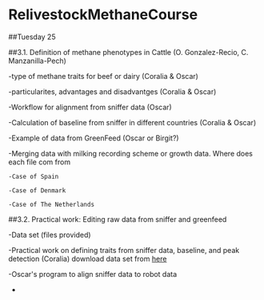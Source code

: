 # RelivestockMethaneCourse

##Tuesday 25

##3.1. Definition of methane phenotypes in Cattle (O. Gonzalez-Recio, C. Manzanilla-Pech)

  -type of methane traits for beef or dairy (Coralia & Oscar)
  
  -particularites, advantages and disadvantges (Coralia & Oscar)
  
  -Workflow for alignment from sniffer data (Oscar)
  
  -Calculation of baseline from sniffer in different countries (Coralia & Oscar)
  
  -Example of data from GreenFeed (Oscar or Birgit?)
  
  -Merging data with milking recording scheme or growth data. Where does each file com from
  
    -Case of Spain
    
    -Case of Denmark
    
    -Case of The Netherlands
  
##3.2. Practical work: Editing raw data from sniffer and greenfeed

  -Data set (files provided)
  
  -Practical work on defining traits from sniffer data, baseline, and peak detection (Coralia)
  download data set from [here](data/output.txt.zip)
  
  -Oscar's program to align sniffer data to robot data
  
  -
  
